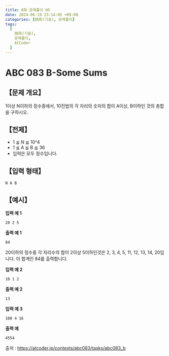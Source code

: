 ```yaml
---
title: 0회 문제풀이 05
date: 2024-06-19 23:14:05 +09:00
categories: [技術(기술), 문제풀이]
tags:
  [
    技術(기술),
    문제풀이,
    AtCoder
  ]
---
```

# ABC 083 B-Some Sums
## 【문제 개요】
1이상 N이하의 정수중에서, 10진법의 각 자리의 숫자의 합이 A이상, B이하인 것의 총합을 구하시오.

## 【전제】
- 1 ≦ N ≦ 10^4
- 1 ≦ A ≦ B ≦ 36
- 입력은 모두 정수입니다.

## 【입력 형태】
```N A B```

## 【예시】

**입력 예 1**

```20 2 5```

**출력 예 1**

```84```

20이하의 정수중 각 자리수의 합이 2이상 5이하인것은 2, 3, 4, 5, 11, 12, 13, 14, 20입니다. 이 합계인 84를 출력합니다.

**입력 예 2**

```10 1 2```

**출력 예 2**

```13```
 
**입력 예 3**

```100 4 16```

**출력 예**

```4554```

출처 : <a href="https://atcoder.jp/contests/abc083/tasks/abc083_b">https://atcoder.jp/contests/abc083/tasks/abc083_b</a> 